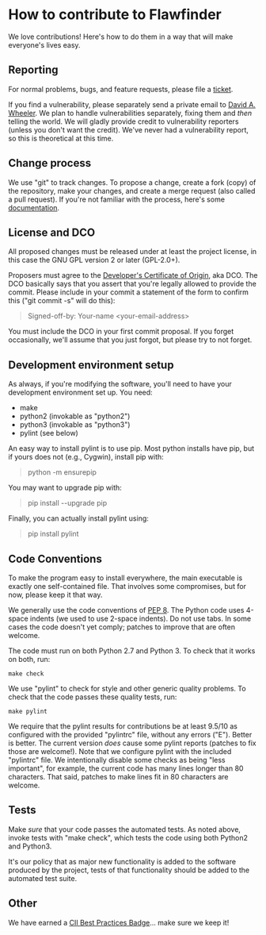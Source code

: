 # How to contribute to Flawfinder

We love contributions!  Here's how to do them in a way that will
make everyone's lives easy.

## Reporting

For normal problems, bugs, and feature requests, please file a
[ticket](https://sourceforge.net/p/flawfinder/_list/tickets).

If you find a vulnerability, please separately send a private email to
[David A. Wheeler](https://www.dwheeler.com/contactme.html).
We plan to handle vulnerabilities separately, fixing them and *then*
telling the world.  We will gladly provide credit to vulnerability reporters
(unless you don't want the credit).  We've never had a vulnerability
report, so this is theoretical at this time.

## Change process

We use "git" to track changes.  To propose a change, create a fork
(copy) of the repository, make your changes, and create a
merge request (also called a pull request).
If you're not familiar with the process, here's some
[documentation](https://sourceforge.net/p/forge/documentation/Git/).

## License and DCO

All proposed changes must be released under at least the project license,
in this case the GNU GPL version 2 or later (GPL-2.0+).

Proposers must agree to the
[Developer's Certificate of Origin](https://developercertificate.org/),
aka DCO.
The DCO basically says that you assert that you're legally allowed to
provide the commit.  Please include in your commit a statement of the
form to confirm this ("git commit -s" will do this):

> Signed-off-by: Your-name \<your-email-address\>

You must include the DCO in your first commit proposal.
If you forget occasionally, we'll assume that you just forgot, but
please try to not forget.

## Development environment setup

As always, if you're modifying the software, you'll need to have
your development environment set up. You need:

* make
* python2 (invokable as "python2")
* python3 (invokable as "python3")
* pylint (see below)

An easy way to install pylint is to use pip.
Most python installs have pip, but if yours does not
(e.g., Cygwin), install pip with:

> python -m ensurepip

You may want to upgrade pip with:

> pip install --upgrade pip

Finally, you can actually install pylint using:

> pip install pylint

## Code Conventions

To make the program easy to install everywhere, the main executable
is exactly one self-contained file.  That involves some compromises,
but for now, please keep it that way.

We generally use the code conventions of
[PEP 8](https://www.python.org/dev/peps/pep-0008/).
The Python code uses 4-space indents (we used to use 2-space indents).
Do not use tabs.  In some cases the code doesn't yet comply;
patches to improve that are often welcome.

The code must run on both Python 2.7 and Python 3.
To check that it works on both, run:

~~~~
make check
~~~~

We use "pylint" to check for style and other generic quality problems.
To check that the code passes these quality tests, run:

~~~~
make pylint
~~~~

We require that the pylint results for contributions be at least 9.5/10 as
configured with the provided "pylintrc" file, without any errors ("E").
Better is better.  The current version *does* cause some pylint reports
(patches to fix those are welcome!).  Note that we configure pylint
with the included "pylintrc" file.
We intentionally disable some checks as being "less important",
for example, the current code has many lines longer than 80 characters.
That said, patches to make lines fit in 80 characters are welcome.

## Tests

Make *sure* that your code passes the automated tests.
As noted above, invoke tests with
"make check", which tests the code using both Python2 and Python3.

It's our policy that as major new functionality is added to the software
produced by the project, tests of that functionality should be added to
the automated test suite.

## Other

We have earned a
[CII Best Practices Badge](https://bestpractices.coreinfrastructure.org/projects/323)... make sure we keep it!
